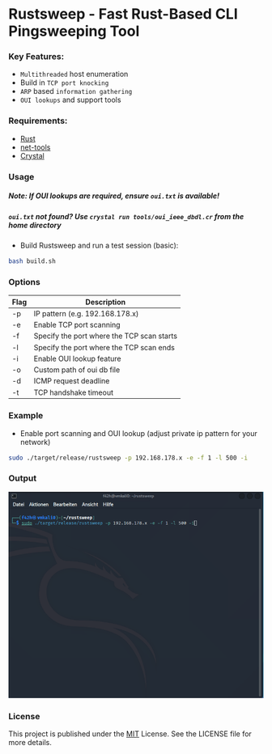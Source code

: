 # Rustsweep - Fast Rust-Based CLI Pingsweeping Tool

### Key Features:
- `Multithreaded` host enumeration
- Build in `TCP port knocking` 
- `ARP` based `information gathering`
- `OUI lookups` and support tools

### Requirements:
- [Rust](https://rustup.rs/)
- [net-tools](https://github.com/ecki/net-tools)
- [Crystal](https://crystal-lang.org/)

### Usage
##### Note: If OUI lookups are required, ensure `oui.txt` is available!
#####       `oui.txt` not found? Use `crystal run tools/oui_ieee_dbdl.cr` from the home directory

- Build Rustsweep and run a test session (basic):
```bash
bash build.sh
```

### Options
| Flag     | Description                                      |
|----------|--------------------------------------------------|
| -p       | IP pattern (e.g. 192.168.178.x)                  |
| -e       | Enable TCP port scanning                         |
| -f       | Specify the port where the TCP scan starts       |
| -l       | Specify the port where the TCP scan ends         |
| -i       | Enable OUI lookup feature                        |
| -o       | Custom path of oui db file                       |
| -d       | ICMP request deadline                            |
| -t       | TCP handshake timeout                            |

### Example
- Enable port scanning and OUI lookup (adjust private ip pattern for your network)
```bash
sudo ./target/release/rustsweep -p 192.168.178.x -e -f 1 -l 500 -i
```

### Output
![](https://github.com/f42h/rustsweep/blob/master/assets/test_run.gif)

### License
This project is published under the [MIT](https://github.com/f42h/rustsweep/blob/master/LICENSE) License. See the LICENSE file for more details.